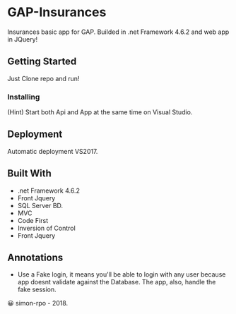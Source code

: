 # GAP-Insurances

Insurances basic app for GAP. Builded in .net Framework 4.6.2 and web app in JQuery!

## Getting Started

Just Clone repo and run!


### Installing

(Hint) Start both Api and App at the same time on Visual Studio.


## Deployment

Automatic deployment VS2017.

## Built With

* .net Framework 4.6.2
* Front Jquery
* SQL Server BD.
* MVC
* Code First
* Inversion of Control
* Front Jquery

## Annotations

* Use a Fake login, it means you'll be able to login with any user because app doesnt validate against the Database.
The app, also, handle the fake session.

😀 simon-rpo - 2018.
